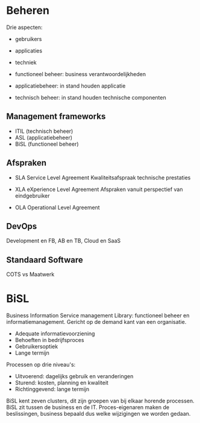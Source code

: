 # Beheren
Drie aspecten:
* gebruikers
* applicaties
* techniek

* functioneel beheer: business verantwoordelijkheden
* applicatiebeheer: in stand houden applicatie
* technisch beheer: in stand houden technische componenten

## Management frameworks
* ITIL (technisch beheer)
* ASL (applicatiebeheer)
* BiSL (functioneel beheer)

## Afspraken
* SLA
  Service Level Agreement
  Kwaliteitsafspraak technische prestaties

* XLA
  eXperience Level Agreement
  Afspraken vanuit perspectief van eindgebruiker

* OLA
  Operational Level Agreement
  
## DevOps
Development en FB, AB en TB, Cloud en SaaS

## Standaard Software
COTS vs Maatwerk

# BiSL
Business Information Service management Library: functioneel beheer en informatiemanagement. Gericht op de demand kant van een organisatie. 
* Adequate informatievoorziening
* Behoeften in bedrijfsproces
* Gebruikersoptiek
* Lange termijn

Processen op drie niveau's:
* Uitvoerend: dagelijks gebruik en veranderingen
* Sturend: kosten, planning en kwaliteit
* Richtinggevend: lange termijn

BiSL kent zeven clusters, dit zijn groepen van bij elkaar horende processen. BiSL zit tussen de business en de IT. Proces-eigenaren maken de beslissingen, business bepaald dus welke wijzigingen we worden gedaan.

